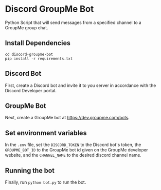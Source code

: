 # Discord GroupMe Bot

Python Script that will send messages from a specified channel to a GroupMe group chat.

## Install Dependencies

```
cd discord-groupme-bot
pip install -r requirements.txt
```

## Discord Bot

First, create a Discord bot and invite it to you server in accordance with the Discord Developer portal.

## GroupMe Bot

Next, create a GroupMe bot at https://dev.groupme.com/bots.

## Set environment variables

In the `.env` file, set the `DISCORD_TOKEN` to the Discord bot's token, the `GROUPME_BOT_ID` to the GroupMe bot id given on the GroupMe developer website, and the `CHANNEL_NAME` to the desired discord channel name.

## Running the bot
Finally, run `python bot.py` to run the bot.
